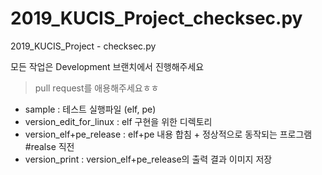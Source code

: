 # 2019_KUCIS_Project_checksec.py
2019_KUCIS_Project - checksec.py

모든 작업은 Development 브랜치에서 진행해주세요
> pull request를 애용해주세요ㅎㅎ

* sample : 테스트 실행파일 (elf, pe)
* version_edit_for_linux : elf 구현을 위한 디렉토리
* version_elf+pe_release : elf+pe 내용 합침 + 정상적으로 동작되는 프로그램 #realse 직전
* version_print : version_elf+pe_release의 출력 결과 이미지 저장
